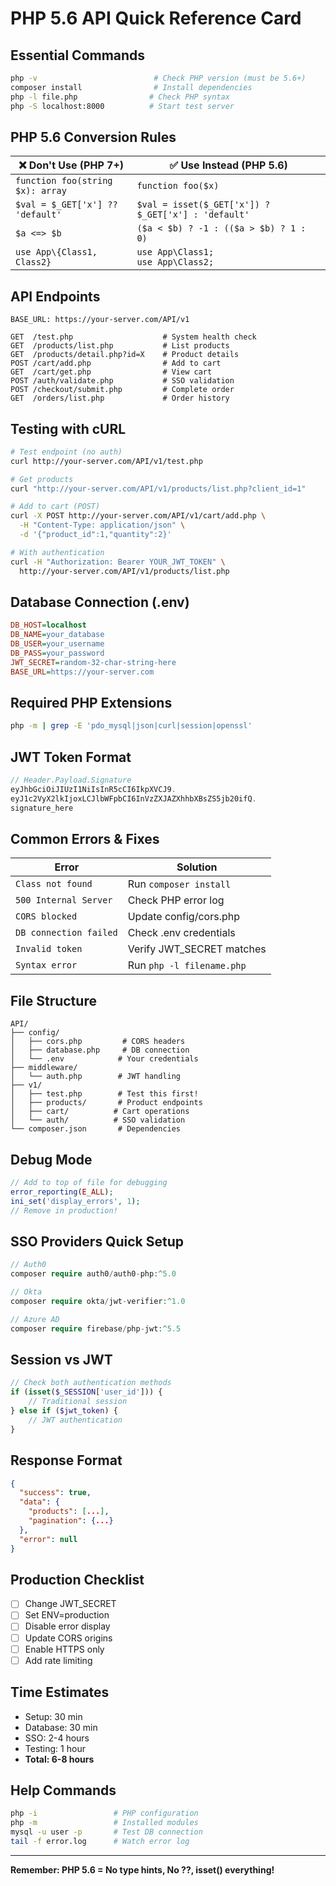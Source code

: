 # PHP 5.6 API Quick Reference Card

## Essential Commands
```bash
php -v                          # Check PHP version (must be 5.6+)
composer install                # Install dependencies
php -l file.php                # Check PHP syntax
php -S localhost:8000          # Start test server
```

## PHP 5.6 Conversion Rules
| ❌ Don't Use (PHP 7+) | ✅ Use Instead (PHP 5.6) |
|----------------------|-------------------------|
| `function foo(string $x): array` | `function foo($x)` |
| `$val = $_GET['x'] ?? 'default'` | `$val = isset($_GET['x']) ? $_GET['x'] : 'default'` |
| `$a <=> $b` | `($a < $b) ? -1 : (($a > $b) ? 1 : 0)` |
| `use App\{Class1, Class2}` | `use App\Class1;`<br>`use App\Class2;` |

## API Endpoints
```
BASE_URL: https://your-server.com/API/v1

GET  /test.php                    # System health check
GET  /products/list.php           # List products
GET  /products/detail.php?id=X    # Product details
POST /cart/add.php                # Add to cart
GET  /cart/get.php                # View cart
POST /auth/validate.php           # SSO validation
POST /checkout/submit.php         # Complete order
GET  /orders/list.php             # Order history
```

## Testing with cURL
```bash
# Test endpoint (no auth)
curl http://your-server.com/API/v1/test.php

# Get products
curl "http://your-server.com/API/v1/products/list.php?client_id=1"

# Add to cart (POST)
curl -X POST http://your-server.com/API/v1/cart/add.php \
  -H "Content-Type: application/json" \
  -d '{"product_id":1,"quantity":2}'

# With authentication
curl -H "Authorization: Bearer YOUR_JWT_TOKEN" \
  http://your-server.com/API/v1/products/list.php
```

## Database Connection (.env)
```ini
DB_HOST=localhost
DB_NAME=your_database
DB_USER=your_username
DB_PASS=your_password
JWT_SECRET=random-32-char-string-here
BASE_URL=https://your-server.com
```

## Required PHP Extensions
```bash
php -m | grep -E 'pdo_mysql|json|curl|session|openssl'
```

## JWT Token Format
```javascript
// Header.Payload.Signature
eyJhbGciOiJIUzI1NiIsInR5cCI6IkpXVCJ9.
eyJ1c2VyX2lkIjoxLCJlbWFpbCI6InVzZXJAZXhhbXBsZS5jb20ifQ.
signature_here
```

## Common Errors & Fixes
| Error | Solution |
|-------|----------|
| `Class not found` | Run `composer install` |
| `500 Internal Server` | Check PHP error log |
| `CORS blocked` | Update config/cors.php |
| `DB connection failed` | Check .env credentials |
| `Invalid token` | Verify JWT_SECRET matches |
| `Syntax error` | Run `php -l filename.php` |

## File Structure
```
API/
├── config/
│   ├── cors.php         # CORS headers
│   ├── database.php     # DB connection
│   └── .env            # Your credentials
├── middleware/
│   └── auth.php        # JWT handling
├── v1/
│   ├── test.php        # Test this first!
│   ├── products/       # Product endpoints
│   ├── cart/          # Cart operations
│   └── auth/          # SSO validation
└── composer.json       # Dependencies
```

## Debug Mode
```php
// Add to top of file for debugging
error_reporting(E_ALL);
ini_set('display_errors', 1);
// Remove in production!
```

## SSO Providers Quick Setup
```php
// Auth0
composer require auth0/auth0-php:^5.0

// Okta  
composer require okta/jwt-verifier:^1.0

// Azure AD
composer require firebase/php-jwt:^5.5
```

## Session vs JWT
```php
// Check both authentication methods
if (isset($_SESSION['user_id'])) {
    // Traditional session
} else if ($jwt_token) {
    // JWT authentication
}
```

## Response Format
```json
{
  "success": true,
  "data": {
    "products": [...],
    "pagination": {...}
  },
  "error": null
}
```

## Production Checklist
- [ ] Change JWT_SECRET
- [ ] Set ENV=production  
- [ ] Disable error display
- [ ] Update CORS origins
- [ ] Enable HTTPS only
- [ ] Add rate limiting

## Time Estimates
- Setup: 30 min
- Database: 30 min
- SSO: 2-4 hours
- Testing: 1 hour
- **Total: 6-8 hours**

## Help Commands
```bash
php -i                 # PHP configuration
php -m                 # Installed modules
mysql -u user -p       # Test DB connection
tail -f error.log      # Watch error log
```

---
**Remember: PHP 5.6 = No type hints, No ??, isset() everything!**